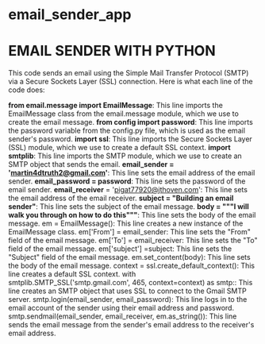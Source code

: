 # email_sender_app

<h1>EMAIL SENDER WITH PYTHON</h1>
This code sends an email using the Simple Mail Transfer Protocol (SMTP) via a Secure Sockets Layer (SSL) connection. Here is what each line of the code does:

<b>from email.message import EmailMessage</b>: This line imports the EmailMessage class from the email.message module, which we use to create the email message.
<b>from config import password</b>: This line imports the password variable from the config.py file, which is used as the email sender's password.
<b>import ssl</b>: This line imports the Secure Sockets Layer (SSL) module, which we use to create a default SSL context.
<b>import smtplib</b>: This line imports the SMTP module, which we use to create an SMTP object that sends the email.
<b>email_sender = 'martin4dtruth2@gmail.com'</b>: This line sets the email address of the email sender.
<b>email_password = password</b>: This line sets the password of the email sender.
<b>email_receiver</b> = 'pigat77920@jthoven.com': This line sets the email address of the email receiver.
<b>subject = "Building an email sender"</b>: This line sets the subject of the email message.
<b>body = """I will walk you through on how to do this"""</b>: This line sets the body of the email message.
em = EmailMessage(): This line creates a new instance of the EmailMessage class.
em['From'] = email_sender: This line sets the "From" field of the email message.
em['To'] = email_receiver: This line sets the "To" field of the email message.
em['subject'] =subject: This line sets the "Subject" field of the email message.
em.set_content(body): This line sets the body of the email message.
context = ssl.create_default_context(): This line creates a default SSL context.
with smtplib.SMTP_SSL('smtp.gmail.com', 465, context=context) as smtp:: This line creates an SMTP object that uses SSL to connect to the Gmail SMTP server.
smtp.login(email_sender, email_password): This line logs in to the email account of the sender using their email address and password.
smtp.sendmail(email_sender, email_receiver, em.as_string()): This line sends the email message from the sender's email address to the receiver's email address.
